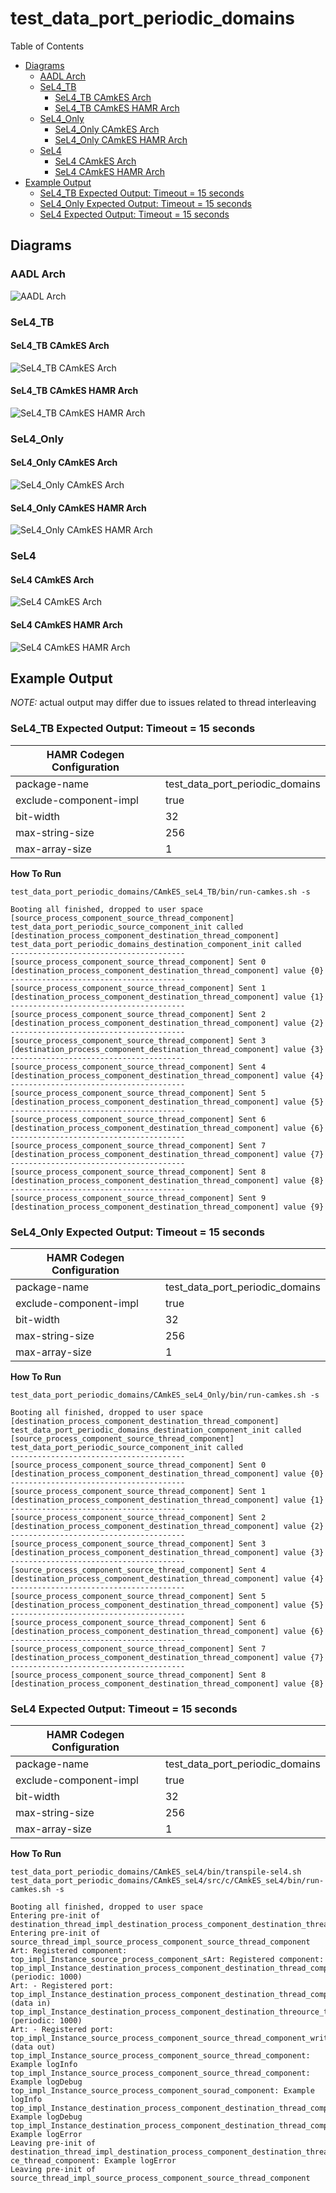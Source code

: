 # test_data_port_periodic_domains

 Table of Contents
  * [Diagrams](#diagrams)
    * [AADL Arch](#aadl-arch)
    * [SeL4_TB](#sel4_tb)
      * [SeL4_TB CAmkES Arch](#sel4_tb-camkes-arch)
      * [SeL4_TB CAmkES HAMR Arch](#sel4_tb-camkes-hamr-arch)
    * [SeL4_Only](#sel4_only)
      * [SeL4_Only CAmkES Arch](#sel4_only-camkes-arch)
      * [SeL4_Only CAmkES HAMR Arch](#sel4_only-camkes-hamr-arch)
    * [SeL4](#sel4)
      * [SeL4 CAmkES Arch](#sel4-camkes-arch)
      * [SeL4 CAmkES HAMR Arch](#sel4-camkes-hamr-arch)
  * [Example Output](#example-output)
    * [SeL4_TB Expected Output: Timeout = 15 seconds](#sel4_tb-expected-output-timeout--15-seconds)
    * [SeL4_Only Expected Output: Timeout = 15 seconds](#sel4_only-expected-output-timeout--15-seconds)
    * [SeL4 Expected Output: Timeout = 15 seconds](#sel4-expected-output-timeout--15-seconds)

## Diagrams
### AADL Arch
![AADL Arch](diagrams/aadl-arch.png)

### SeL4_TB
#### SeL4_TB CAmkES Arch
![SeL4_TB CAmkES Arch](diagrams/CAmkES-arch-SeL4_TB.svg)

#### SeL4_TB CAmkES HAMR Arch
![SeL4_TB CAmkES HAMR Arch](diagrams/CAmkES-HAMR-arch-SeL4_TB.svg)

### SeL4_Only
#### SeL4_Only CAmkES Arch
![SeL4_Only CAmkES Arch](diagrams/CAmkES-arch-SeL4_Only.svg)

#### SeL4_Only CAmkES HAMR Arch
![SeL4_Only CAmkES HAMR Arch](diagrams/CAmkES-HAMR-arch-SeL4_Only.svg)

### SeL4
#### SeL4 CAmkES Arch
![SeL4 CAmkES Arch](diagrams/CAmkES-arch-SeL4.svg)

#### SeL4 CAmkES HAMR Arch
![SeL4 CAmkES HAMR Arch](diagrams/CAmkES-HAMR-arch-SeL4.svg)

## Example Output
*NOTE:* actual output may differ due to issues related to thread interleaving
### SeL4_TB Expected Output: Timeout = 15 seconds

  |HAMR Codegen Configuration| |
  |--|--|
  | package-name | test_data_port_periodic_domains |
  | exclude-component-impl | true |
  | bit-width | 32 |
  | max-string-size | 256 |
  | max-array-size | 1 |


  **How To Run**
  ```
  test_data_port_periodic_domains/CAmkES_seL4_TB/bin/run-camkes.sh -s
  ```

  ```
  Booting all finished, dropped to user space
  [source_process_component_source_thread_component] test_data_port_periodic_source_component_init called
  [destination_process_component_destination_thread_component] test_data_port_periodic_domains_destination_component_init called
  ---------------------------------------
  [source_process_component_source_thread_component] Sent 0
  [destination_process_component_destination_thread_component] value {0}
  ---------------------------------------
  [source_process_component_source_thread_component] Sent 1
  [destination_process_component_destination_thread_component] value {1}
  ---------------------------------------
  [source_process_component_source_thread_component] Sent 2
  [destination_process_component_destination_thread_component] value {2}
  ---------------------------------------
  [source_process_component_source_thread_component] Sent 3
  [destination_process_component_destination_thread_component] value {3}
  ---------------------------------------
  [source_process_component_source_thread_component] Sent 4
  [destination_process_component_destination_thread_component] value {4}
  ---------------------------------------
  [source_process_component_source_thread_component] Sent 5
  [destination_process_component_destination_thread_component] value {5}
  ---------------------------------------
  [source_process_component_source_thread_component] Sent 6
  [destination_process_component_destination_thread_component] value {6}
  ---------------------------------------
  [source_process_component_source_thread_component] Sent 7
  [destination_process_component_destination_thread_component] value {7}
  ---------------------------------------
  [source_process_component_source_thread_component] Sent 8
  [destination_process_component_destination_thread_component] value {8}
  ---------------------------------------
  [source_process_component_source_thread_component] Sent 9
  [destination_process_component_destination_thread_component] value {9}

  ```

### SeL4_Only Expected Output: Timeout = 15 seconds

  |HAMR Codegen Configuration| |
  |--|--|
  | package-name | test_data_port_periodic_domains |
  | exclude-component-impl | true |
  | bit-width | 32 |
  | max-string-size | 256 |
  | max-array-size | 1 |


  **How To Run**
  ```
  test_data_port_periodic_domains/CAmkES_seL4_Only/bin/run-camkes.sh -s
  ```

  ```
  Booting all finished, dropped to user space
  [destination_process_component_destination_thread_component] test_data_port_periodic_domains_destination_component_init called
  [source_process_component_source_thread_component] test_data_port_periodic_source_component_init called
  ---------------------------------------
  [source_process_component_source_thread_component] Sent 0
  [destination_process_component_destination_thread_component] value {0}
  ---------------------------------------
  [source_process_component_source_thread_component] Sent 1
  [destination_process_component_destination_thread_component] value {1}
  ---------------------------------------
  [source_process_component_source_thread_component] Sent 2
  [destination_process_component_destination_thread_component] value {2}
  ---------------------------------------
  [source_process_component_source_thread_component] Sent 3
  [destination_process_component_destination_thread_component] value {3}
  ---------------------------------------
  [source_process_component_source_thread_component] Sent 4
  [destination_process_component_destination_thread_component] value {4}
  ---------------------------------------
  [source_process_component_source_thread_component] Sent 5
  [destination_process_component_destination_thread_component] value {5}
  ---------------------------------------
  [source_process_component_source_thread_component] Sent 6
  [destination_process_component_destination_thread_component] value {6}
  ---------------------------------------
  [source_process_component_source_thread_component] Sent 7
  [destination_process_component_destination_thread_component] value {7}
  ---------------------------------------
  [source_process_component_source_thread_component] Sent 8
  [destination_process_component_destination_thread_component] value {8}

  ```

### SeL4 Expected Output: Timeout = 15 seconds

  |HAMR Codegen Configuration| |
  |--|--|
  | package-name | test_data_port_periodic_domains |
  | exclude-component-impl | true |
  | bit-width | 32 |
  | max-string-size | 256 |
  | max-array-size | 1 |


  **How To Run**
  ```
  test_data_port_periodic_domains/CAmkES_seL4/bin/transpile-sel4.sh
  test_data_port_periodic_domains/CAmkES_seL4/src/c/CAmkES_seL4/bin/run-camkes.sh -s
  ```

  ```
  Booting all finished, dropped to user space
  Entering pre-init of destination_thread_impl_destination_process_component_destination_thread_component
  Entering pre-init of source_thread_impl_source_process_component_source_thread_component
  Art: Registered component: top_impl_Instance_source_process_component_sArt: Registered component: top_impl_Instance_destination_process_component_destination_thread_component (periodic: 1000)
  Art: - Registered port: top_impl_Instance_destination_process_component_destination_thread_component_read_port (data in)
  top_impl_Instance_destination_process_component_destination_threource_thread_component (periodic: 1000)
  Art: - Registered port: top_impl_Instance_source_process_component_source_thread_component_write_port (data out)
  top_impl_Instance_source_process_component_source_thread_component: Example logInfo
  top_impl_Instance_source_process_component_source_thread_component: Example logDebug
  top_impl_Instance_source_process_component_sourad_component: Example logInfo
  top_impl_Instance_destination_process_component_destination_thread_component: Example logDebug
  top_impl_Instance_destination_process_component_destination_thread_component: Example logError
  Leaving pre-init of destination_thread_impl_destination_process_component_destination_thread_component
  ce_thread_component: Example logError
  Leaving pre-init of source_thread_impl_source_process_component_source_thread_component

  ```